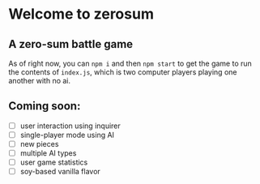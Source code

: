 # Welcome to zerosum
## A zero-sum battle game
As of right now, you can `npm i` and then `npm start` to get the game to run the contents of `index.js`, which is two computer players playing one another with no ai.

## Coming soon:
 - [ ] user interaction using inquirer
 - [ ] single-player mode using AI
 - [ ] new pieces
 - [ ] multiple AI types
 - [ ] user game statistics
 - [ ] soy-based vanilla flavor
